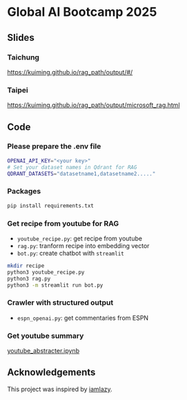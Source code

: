# Global AI Bootcamp 2025

## Slides
### Taichung
https://kuiming.github.io/rag_path/output/#/
### Taipei
https://kuiming.github.io/rag_path/output/microsoft_rag.html

## Code
### Please prepare the .env file

```bash
OPENAI_API_KEY="<your key>"
# Set your dataset names in Qdrant for RAG
QDRANT_DATASETS="datasetname1,datasetname2....."
```
### Packages

```bash
pip install requirements.txt
```

### Get recipe from youtube for RAG

- `youtube_recipe.py`: get recipe from youtube
- `rag.py`: tranform recipe into embedding vector
- `bot.py`: create chatbot with `streamlit`
```bash
mkdir recipe
python3 youtube_recipe.py
python3 rag.py
python3 -m streamlit run bot.py
```

### Crawler with structured output
- `espn_openai.py`: get commentaries from ESPN

### Get youtube summary
[youtube_abstracter.ipynb](https://github.com/KuiMing/rag_path/blob/main/youtube_abstracter.ipynb)

## Acknowledgements
This project was inspired by [iamlazy](https://github.com/narumiruna/iamlazy).
